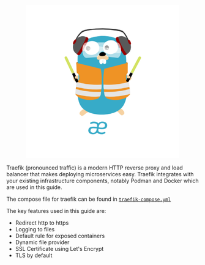 <p align="center">
<img height="400" title="Traefik" src="/assets/img/traefik.logo-dark.png" alt="">
</p>

Traefik (pronounced traffic) is a modern HTTP reverse proxy and load balancer that makes deploying microservices 
easy. Traefik integrates with your existing infrastructure components, notably Podman and Docker which are used in 
this guide.

The compose file for traefik can be found in [`traefik-compose.yml`](/../../services/traefik/traefik-compose.yml)

The key features used in this guide are:

- Redirect http to https
- Logging to files
- Default rule for exposed containers
- Dynamic file provider
- SSL Certificate using Let's Encrypt
- TLS by default